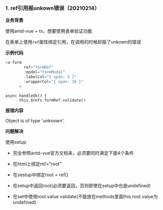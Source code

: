 ### 1. ref引用报unkown错误（20210214）

**业务背景**

使用antd-vue + ts，想要使用表单验证功能

在表单上使用`ref`属性绑定引用，在调用的时候却报了unkown的错误

**示例代码**

```javascript
<a-form
        ref="formRef"
        :model="formModal"
        :labelCol="{ span: 5 }"
        :wrapperCol="{ span: 19 }"
      >
```

```
async handleOk() {
      this.$refs.formRef.validate()
```

**报错内容**

Object is of type 'unknown'.

**问题解决**

使用setup

- 完全参照antd-vue官方文档来，必须要同时满足下面4个条件
- 在html上绑定ref="root"

- 在sestup中绑定root = ref()
- 在setup中返回root(必须要返回，否则即使在setup中也是undefined)
- 在set中使用root.value.validate(不能放在methods里面this.root.value为undefined)